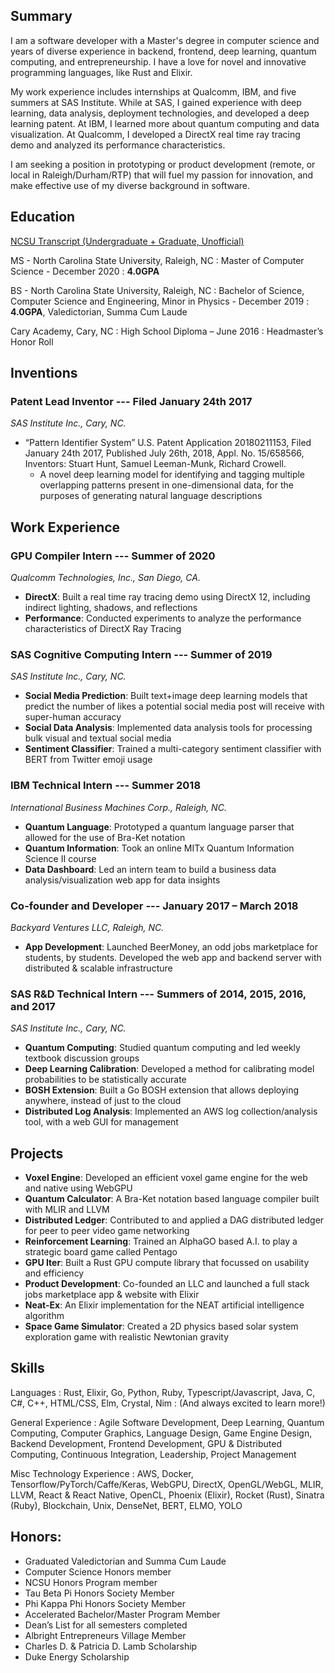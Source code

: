 <!-- <head>
  <script src="/assets/js/scene_utils.js"></script>
  <script src="/assets/js/WebCLGL.min.js"></script>
</head>

<canvas id="graph" class="canvas-background"></canvas> -->
<!-- <script src="/assets/js/particle_demo.js"></script> -->

<!-- <div class="card" markdown="1">

## Demos
- [Sinusoidal Forces Particle Physics Demo](particles)

</div> -->

<!-- <div class="card" markdown="1">

## Objective

I am seeking a position that will fuel my passion for innovation, allow me to dedicate myself to the development of better technology, and make effective use of my diverse background in software.

</div> -->

<div class="card" markdown="1">

## Summary

I am a software developer with a Master's degree in computer science and years of diverse experience in backend, frontend, deep learning, quantum computing, and entrepreneurship. I have a love for novel and innovative programming languages, like Rust and Elixir.

My work experience includes internships at Qualcomm, IBM, and five summers at SAS Institute. While at SAS, I gained experience with deep learning, data analysis, deployment technologies, and developed a deep learning patent. At IBM, I learned more about quantum computing and data visualization. At Qualcomm, I developed a DirectX real time ray tracing demo and analyzed its performance characteristics.

I am seeking a position in prototyping or product development (remote, or local in Raleigh/Durham/RTP) that will fuel my passion for innovation, and make effective use of my diverse background in software.

</div>

<div class="card" markdown="1">

## Education

[NCSU Transcript (Undergraduate + Graduate, Unofficial)](/assets/StuartHuntTranscript.pdf)

MS - North Carolina State University, Raleigh, NC
: Master of Computer Science - December 2020
: **4.0GPA**

BS - North Carolina State University, Raleigh, NC
: Bachelor of Science, Computer Science and Engineering, Minor in Physics - December 2019
: **4.0GPA**, Valedictorian, Summa Cum Laude

Cary Academy, Cary, NC
: High School Diploma – June 2016
: Headmaster’s Honor Roll

</div>

<div class="card" markdown="1">

## Inventions

### **Patent Lead Inventor** --- Filed January 24th 2017
*SAS Institute Inc., Cary, NC.*
- “Pattern Identifier System” U.S. Patent Application 20180211153, Filed January 24th 2017, Published July 26th, 2018, Appl. No. 15/658566, Inventors: Stuart Hunt, Samuel Leeman-Munk, Richard Crowell.
  - A novel deep learning model for identifying and tagging multiple overlapping patterns present in one-dimensional data, for the purposes of generating natural language descriptions

</div>

<div class="card" markdown="1">

## Work Experience
### **GPU Compiler Intern** --- Summer of 2020
*Qualcomm Technologies, Inc., San Diego, CA.*
- **DirectX**: Built a real time ray tracing demo using DirectX 12, including indirect lighting, shadows, and reflections
- **Performance**: Conducted experiments to analyze the performance characteristics of DirectX Ray Tracing

### **SAS Cognitive Computing Intern** --- Summer of 2019
*SAS Institute Inc., Cary, NC.*
- **Social Media Prediction**: Built text+image deep learning models that predict the number of likes a potential social media post will receive with super-human accuracy
- **Social Data Analysis**: Implemented data analysis tools for processing bulk visual and textual social media
- **Sentiment Classifier**: Trained a multi-category sentiment classifier with BERT from Twitter emoji usage

### **IBM Technical Intern** --- Summer 2018
*International Business Machines Corp., Raleigh, NC.*
- **Quantum Language**: Prototyped a quantum language parser that allowed for the use of Bra-Ket notation
- **Quantum Information**: Took an online MITx Quantum Information Science II course
- **Data Dashboard**: Led an intern team to build a business data analysis/visualization web app for data insights

### **Co-founder and Developer** --- January 2017 – March 2018
*Backyard Ventures LLC, Raleigh, NC.*
- **App Development**: Launched BeerMoney, an odd jobs marketplace for students, by students. Developed the web app and backend server with distributed \& scalable infrastructure

### **SAS R&D Technical Intern** --- Summers of 2014, 2015, 2016, and 2017
*SAS Institute Inc., Cary, NC.*
- **Quantum Computing**: Studied quantum computing and led weekly textbook discussion groups
- **Deep Learning Calibration**: Developed a method for calibrating model probabilities to be statistically accurate
- **BOSH Extension**: Built a Go BOSH extension that allows deploying anywhere, instead of just to the cloud
- **Distributed Log Analysis**: Implemented an AWS log collection/analysis tool, with a web GUI for management

</div>

<div class="card" markdown="1">

## Projects

- **Voxel Engine**: Developed an efficient voxel game engine for the web and native using WebGPU
- **Quantum Calculator**: A Bra-Ket notation based language compiler built with MLIR and LLVM
- **Distributed Ledger**: Contributed to and applied a DAG distributed ledger for peer to peer video game networking
- **Reinforcement Learning**: Trained an AlphaGO based A.I. to play a strategic board game called Pentago
- **GPU Iter**: Built a Rust GPU compute library that focussed on usability and efficiency
- **Product Development**: Co-founded an LLC and launched a full stack jobs marketplace app & website with Elixir
- **Neat-Ex**: An Elixir implementation for the NEAT artificial intelligence algorithm
- **Space Game Simulator**: Created a 2D physics based solar system exploration game with realistic Newtonian gravity


</div>

<div class="card" markdown="1">

## Skills

Languages
: Rust, Elixir, Go, Python, Ruby, Typescript/Javascript, Java, C, C#, C++, HTML/CSS, Elm, Crystal, Nim
: (And always excited to learn more!)

General Experience
: Agile Software Development, Deep Learning, Quantum Computing, Computer Graphics, Language Design, Game Engine Design, Backend Development, Frontend Development, GPU & Distributed Computing, Continuous Integration, Leadership, Project Management

Misc Technology Experience
: AWS, Docker, Tensorflow/PyTorch/Caffe/Keras, WebGPU, DirectX, OpenGL/WebGL, MLIR, LLVM, React & React Native, OpenCL, Phoenix (Elixir), Rocket (Rust), Sinatra (Ruby), Blockchain, Unix, DenseNet, BERT, ELMO, YOLO

</div>

<div class="card" markdown="1">

## Honors:
- Graduated Valedictorian and Summa Cum Laude
- Computer Science Honors member
- NCSU Honors Program member
- Tau Beta Pi Honors Society Member
- Phi Kappa Phi Honors Society Member
- Accelerated Bachelor/Master Program Member
- Dean’s List for all semesters completed
- Albright Entrepreneurs Village Member
- Charles D. & Patricia D. Lamb Scholarship
- Duke Energy Scholarship

</div>
